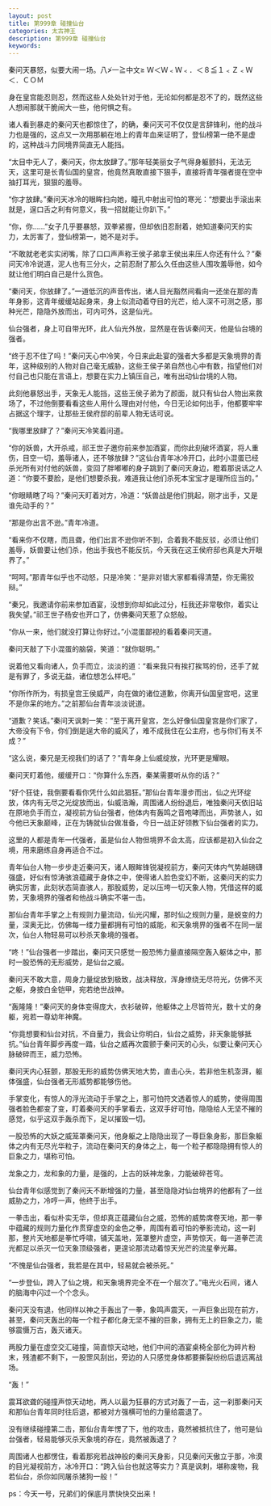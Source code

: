 ```yaml
---
layout: post
title: 第999章 碰撞仙台
categories: 太古神王
description: 第999章 碰撞仙台
keywords:
---
```


秦问天暴怒，似要大闹一场。八≯一≧中文≥ Ｗ＜Ｗ﹤Ｗ﹤．＜８≦１﹤Ｚ﹤Ｗ＜．ＣＯＭ

身在皇宫能忍则忍，然而这些人处处针对于他，无论如何都是忍不了的，既然这些人想闹那就干脆闹大一些，他何惧之有。

诸人看到暴走的秦问天也都惊住了，的确，秦问天可不仅仅是言辞锋利，他的战斗力也是强的，这点又一次用那躺在地上的青年血来证明了，登仙榜第一绝不是虚的，这种战斗力同境界简直无人能挡。

“太目中无人了，秦问天，你太放肆了。”那年轻美丽女子气得身躯颤抖，无法无天，这里可是长青仙国的皇宫，他竟然真敢直接下狠手，直接将青年强者提在空中抽打耳光，狠狠的羞辱。

“你才放肆。”秦问天冰冷的眼眸扫向她，瞳孔中射出可怕的寒光：“想要出手滚出来就是，逞口舌之利有何意义，我一招就能让你趴下。”

“你，你……”女子几乎要暴怒，双拳紧握，但却依旧忍耐着，她知道秦问天的实力，太厉害了，登仙榜第一，她不是对手。

“不敢就老老实实闭嘴，除了口口声声称王侯子弟拿王侯出来压人你还有什么？”秦问天冷冷说道，泥人也有三分火，之前忍耐了那么久任由这些人围攻羞辱他，如今就让他们明白自己是什么货色。

“秦问天，你放肆了。”一道低沉的声音传出，诸人目光豁然间看向一还坐在那的青年身影，这青年缓缓站起身来，身上似流动着夺目的光芒，给人深不可测之感，那种光芒，隐隐外放而出，可内可外，这是仙光。

仙台强者，身上可自带光环，此人仙光外放，显然是在告诉秦问天，他是仙台境的强者。

“终于忍不住了吗！”秦问天心中冷笑，今日来此赴宴的强者大多都是天象境界的青年，这种级别的人物对自己毫无威胁，这些王侯子弟自然也心中有数，指望他们对付自己也只能在言语上，想要在实力上镇压自己，唯有出动仙台境的人物。

此刻他暴怒出手，天象无人能挡，这些王侯子弟为了颜面，就只有仙台人物出来救场了，不过他倒要看看这些人用什么理由对付他，今日无论如何出手，他都要牢牢占据这个理字，让那些王侯府邸的前辈人物无话可说。

“我哪里放肆了？”秦问天冷笑着问道。

“你的妖兽，大开杀戒，祁王世子邀你前来参加酒宴，而你此刻破坏酒宴，将人重伤，目空一切，羞辱诸人，还不够放肆？”这仙台青年冰冷开口，此时小混蛋已经杀光所有对付他的妖兽，变回了胖嘟嘟的身子跳到了秦问天身边，瞪着那说话之人道：“你要不要脸，是他们想要杀我，难道我让他们杀死本宝宝才是理所应当的。”

“你眼睛瞎了吗？”秦问天盯着对方，冷道：“妖兽战是他们挑起，刚才出手，又是谁先动手的？”

“那是你出言不逊。”青年冷道。

“看来你不仅瞎，而且聋，他们出言不逊你听不到，合着我不能反驳，必须让他们羞辱，妖兽要让他们杀，他出手我也不能反抗，今天我在这王侯府邸也真是大开眼界了。”

“呵呵。”那青年似乎也不动怒，只是冷笑：“是非对错大家都看得清楚，你无需狡辩。”

“秦兄，我邀请你前来参加酒宴，没想到你却如此过分，枉我还非常敬你，着实让我失望。”祁王世子杨安也开口了，仿佛秦问天惹了众怒般。

“你从一来，他们就没打算让你好过。”小混蛋鄙视的看着秦问天道。

秦问天敲了下小混蛋的脑袋，笑道：“就你聪明。”

说着他又看向诸人，负手而立，淡淡的道：“看来我只有挨打挨骂的份，还手了就是有罪了，多说无益，诸位想怎么样吧。”

“你所作所为，有损皇宫王侯威严，向在做的诸位道歉，你离开仙国皇宫吧，这里不是你呆的地方。”之前那仙台青年淡淡说道。

“道歉？笑话。”秦问天讽刺一笑：“至于离开皇宫，怎么好像仙国皇宫是你们家了，大帝没有下令，你们倒是逞大帝的威风了，难不成我住在公主府，也与你们有关不成？”

“这么说，秦兄是无视我们的话了？”青年身上仙威绽放，光环更是耀眼。

秦问天盯着他，缓缓开口：“你算什么东西，秦某需要听从你的话？”

“好个狂徒，我倒要看看你凭什么如此猖狂。”那仙台青年漫步而出，仙之光环绽放，体内有无尽之光绽放而出，仙威浩瀚，周围诸人纷纷退后，唯独秦问天依旧站在原地负手而立，凝视前方仙台强者，他体内有轰鸣之音咆哮而出，声势骇人，如今他已天象巅峰，正在为铸就仙台做准备，今日一战正好领教下仙台强者的实力。

这里的人都是青年一代强者，虽是仙台人物但境界不会太高，应该都是初入仙台之境，用来磨练自身再适合不过。

青年仙台人物一步步走近秦问天，诸人眼眸锋锐凝视前方，秦问天体内气势越磅礴强盛，好似有惊涛骇浪蕴藏于身体之中，使得诸人脸色变幻不断，这秦问天的实力确实厉害，此刻状态简直骇人，那股威势，足以压垮一切天象人物，凭借这样的威势，天象境界的强者和他战斗确实不堪一击。

那仙台青年手掌之上有规则力量流动，仙光闪耀，那时仙之规则力量，是蜕变的力量，深奥无比，仿佛每一缕力量都拥有可怕的威能，和天象境界的强者不在同一层次，仙台人物轻易可以秒杀天象境的强者。

“咚！”仙台强者一步踏出，秦问天只感觉一股恐怖力量直接隔空轰入躯体之中，那时一股恐怖的无形威势，是仙台之威。

秦问天不敢大意，周身力量绽放到极致，战决释放，浑身缭绕无尽符光，仿佛不灭之躯，身披白金铠甲，宛若绝世战神。

“轰隆隆！”秦问天的身体变得庞大，衣衫破碎，他躯体之上尽皆符光，数十丈的身躯，宛若一尊幼年神魔。

“你竟想要和仙台对抗，不自量力，我会让你明白，仙台之威势，非天象能够抵抗。”仙台青年脚步再度一踏，仙台之威再次震颤于秦问天的心头，似要让秦问天心脉破碎而王，威力恐怖。

秦问天内心狂颤，那股无形的威势仿佛天地大势，直击心头，若非他生机澎湃，躯体强盛，仙台强者无形威势都能够伤他。

手掌变化，有惊人的浮光流动于手掌之上，那可怕符文透着惊人的威势，使得周围强者脸色都变了变，盯着秦问天的手掌看去，这双手好可怕，隐隐给人无坚不摧的感觉，似乎这双手轰杀而下，足以摧毁一切。

一股恐怖的大妖之威笼罩秦问天，他身躯之上隐隐出现了一尊巨象身影，那巨象躯体之内有无尽光华粒子，流动在秦问天的身体之上，每一个粒子都隐隐拥有惊人的巨象之力，堪称可怕。

龙象之力，龙和象的力量，是强的，上古的妖神龙象，力能破碎苍穹。

仙台青年似感觉到了秦问天不断增强的力量，甚至隐隐对仙台境界的他都有了一丝威胁之力，冷哼一声，他终于出手。

一拳击出，看似朴实无华，但却真正蕴藏仙台之威，恐怖的威势席卷天地，那一拳中蕴藏的规则力量化作贯穿虚空的金色之拳，周围有着可怕的拳影流动，这一刹那，整片天地都是拳忙呼啸，铺天盖地，笼罩整片虚空，声势惊天，每一道拳芒流光都足以杀灭一位天象顶级强者，更遑论那流动着惊天光芒的流星拳光幕。

“不愧是仙台强者，我若是在其中，轻易就会被杀死。”

“一步登仙，跨入了仙之境，和天象境界完全不在一个层次了。”电光火石间，诸人的脑海中闪过一个个念头。

秦问天没有退，他同样以神之手轰出了一拳，象鸣声震天，一声巨象出现在前方，甚至，秦问天轰出的每一个粒子都化身无坚不摧的巨象，拥有无上的巨象之力，能够震慑万古，轰灭诸天。

两股力量在虚空交汇碰撞，简直惊天动地，他们中间的酒宴桌椅全部化为碎片粉末，残渣都不剩下，一股罡风刮出，旁边的人只感觉身体都要撕裂纷纷后退远离战场。

“轰！”

震耳欲聋的碰撞声惊天动地，两人以最为狂暴的方式对轰了一击，这一刹那秦问天和那仙台青年同时往后退，都被对方强横可怕的力量给震退了。

没有继续碰撞第二击，那仙台青年愣了下，他的攻击，竟然被抵抗住了，他可是仙台强者，轻易能够灭杀天象境的存在，竟然被轰退了？

周围诸人也都愣住，看着那宛若战神般的秦问天身影，只见秦问天傲立于那，冷漠的目光凝视前方，冰冷开口：“跨入仙台也就这等实力？真是讽刺，堪称废物，我若仙台，杀你如同屠杀猪狗一般！”

ps：今天一号，兄弟们的保底月票快快交出来！
